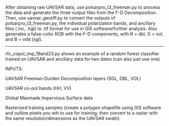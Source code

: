 After obtaining raw UAVSAR data, use polsarpro_t3_freeman.py to process the data and generate the three output files from the F-D Decomposition.
Then, use uavsar_geotiff.py to convert the outputs of polsarpro_t3_freeman.py, the individual polarization bands, and ancillary files (.inc, .hgt) to .tif format for use in GIS software/further analysis. Also generates a false-color RGB with the F-D components, with R = dbl, G = vol, and B = odd (sgl).

--------------------------------------------------------------------------------------------------------------------

rfc_copol_imp_19and23.py shows an example of a random forest classifier trained on UAVSAR and ancillary data for two dates (can also just use one)

INPUTS:

UAVSAR Freeman-Durden Decomposition layers (SGL, DBL, VOL)

UAVSAR co-pol bands (HH, VV)

Global Manmade Impervious Surface data

Rasterized training samples (create a polygon shapefile using GIS software and outline pixels you wih to use for training, then convert to a raster with the same resolution/dimensions as the UAVSAR swath)
